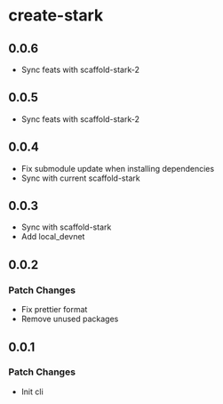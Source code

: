 # create-stark

## 0.0.6

- Sync feats with scaffold-stark-2

## 0.0.5

- Sync feats with scaffold-stark-2

## 0.0.4

- Fix submodule update when installing dependencies
- Sync with current scaffold-stark

## 0.0.3
- Sync with scaffold-stark
- Add local_devnet

## 0.0.2

### Patch Changes

- Fix prettier format
- Remove unused packages 

## 0.0.1

### Patch Changes

- Init cli